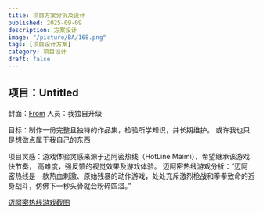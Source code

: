 ```yaml
---
title: 项目方案分析及设计
published: 2025-09-09
description: 方案设计
image: "/picture/BA/168.png"
tags: [项目设计方案]
category: 项目设计
draft: false
---
```

## 项目：Untitled
封面：[From](https://www.pixiv.net/artworks/134607427)
人员：我独自升级

目标：制作一份完整且独特的作品集，检验所学知识，并长期维护。
<span class="spoiler">
  或许我也只是想做点属于我自己的东西
</span>

项目灵感：游戏体验灵感来源于迈阿密热线（HotLine Maimi），希望继承该游戏快节奏，
高难度，强反馈的视觉效果及游戏体验。
迈阿密热线游戏分析：“迈阿密热线是一款热血刺激、原始残暴的动作游戏，处处充斥激烈枪战和拳拳致命的近身战斗，仿佛下一秒头骨就会粉碎四溢。”

[迈阿密热线游戏截图](/picture/hotline/miami.jpg)


